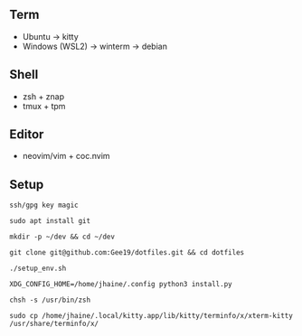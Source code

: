 ## Term
- Ubuntu -> kitty
- Windows (WSL2) -> winterm -> debian

## Shell
- zsh + znap
- tmux + tpm

## Editor
- neovim/vim + coc.nvim

## Setup
`ssh/gpg key magic`

`sudo apt install git`

`mkdir -p ~/dev && cd ~/dev`

`git clone git@github.com:Gee19/dotfiles.git && cd dotfiles`

`./setup_env.sh`

`XDG_CONFIG_HOME=/home/jhaine/.config python3 install.py`

`chsh -s /usr/bin/zsh`

`sudo cp /home/jhaine/.local/kitty.app/lib/kitty/terminfo/x/xterm-kitty /usr/share/terminfo/x/`

